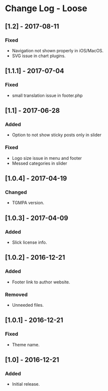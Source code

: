 # Change Log - Loose

## [1.2] - 2017-08-11

### Fixed
- Navigation not shown properly in iOS/MacOS.
- SVG issue in chart plugins.

## [1.1.1] - 2017-07-04

### Fixed
- small translation issue in footer.php

## [1.1] - 2017-06-28

### Added
- Option to not show sticky posts only in slider

### Fixed
- Logo size issue in menu and footer
- Messed categories in slider

## [1.0.4] - 2017-04-19

### Changed
- TGMPA version.

## [1.0.3] - 2017-04-09

### Added
- Slick license info.

## [1.0.2] - 2016-12-21

### Added
- Footer link to author website.
### Removed
- Unneeded files.

## [1.0.1] - 2016-12-21

### Fixed
- Theme name.

## [1.0] - 2016-12-21

### Added
- Initial release.

